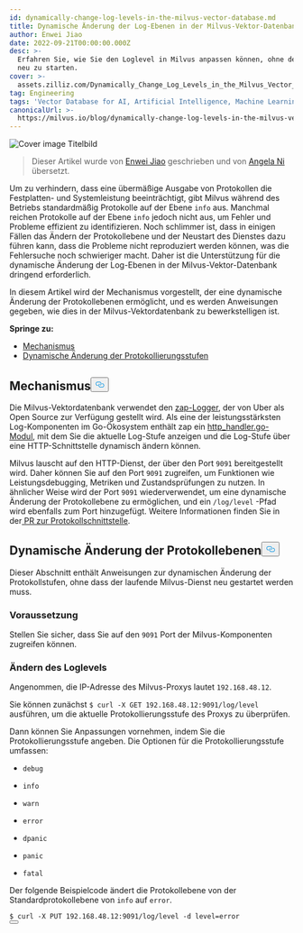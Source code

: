 ```yaml
---
id: dynamically-change-log-levels-in-the-milvus-vector-database.md
title: Dynamische Änderung der Log-Ebenen in der Milvus-Vektor-Datenbank
author: Enwei Jiao
date: 2022-09-21T00:00:00.000Z
desc: >-
  Erfahren Sie, wie Sie den Loglevel in Milvus anpassen können, ohne den Dienst
  neu zu starten.
cover: >-
  assets.zilliz.com/Dynamically_Change_Log_Levels_in_the_Milvus_Vector_Database_58e31c66cc.png
tag: Engineering
tags: 'Vector Database for AI, Artificial Intelligence, Machine Learning'
canonicalUrl: >-
  https://milvus.io/blog/dynamically-change-log-levels-in-the-milvus-vector-database.md
---
```

<p>
  
   <span class="img-wrapper"> <img translate="no" src="https://assets.zilliz.com/Dynamically_Change_Log_Levels_in_the_Milvus_Vector_Database_58e31c66cc.png" alt="Cover image" class="doc-image" id="cover-image" />
   </span> <span class="img-wrapper"> <span>Titelbild</span> </span></p>
<blockquote>
<p>Dieser Artikel wurde von <a href="https://github.com/jiaoew1991">Enwei Jiao</a> geschrieben und von <a href="https://www.linkedin.com/in/yiyun-n-2aa713163/">Angela Ni</a> übersetzt.</p>
</blockquote>
<p>Um zu verhindern, dass eine übermäßige Ausgabe von Protokollen die Festplatten- und Systemleistung beeinträchtigt, gibt Milvus während des Betriebs standardmäßig Protokolle auf der Ebene <code translate="no">info</code> aus. Manchmal reichen Protokolle auf der Ebene <code translate="no">info</code> jedoch nicht aus, um Fehler und Probleme effizient zu identifizieren. Noch schlimmer ist, dass in einigen Fällen das Ändern der Protokollebene und der Neustart des Dienstes dazu führen kann, dass die Probleme nicht reproduziert werden können, was die Fehlersuche noch schwieriger macht. Daher ist die Unterstützung für die dynamische Änderung der Log-Ebenen in der Milvus-Vektor-Datenbank dringend erforderlich.</p>
<p>In diesem Artikel wird der Mechanismus vorgestellt, der eine dynamische Änderung der Protokollebenen ermöglicht, und es werden Anweisungen gegeben, wie dies in der Milvus-Vektordatenbank zu bewerkstelligen ist.</p>
<p><strong>Springe zu:</strong></p>
<ul>
<li><a href="#Mechanism">Mechanismus</a></li>
<li><a href="#How-to-dynamically-change-log-levels">Dynamische Änderung der Protokollierungsstufen</a></li>
</ul>
<h2 id="Mechanism" class="common-anchor-header">Mechanismus<button data-href="#Mechanism" class="anchor-icon" translate="no">
      <svg translate="no"
        aria-hidden="true"
        focusable="false"
        height="20"
        version="1.1"
        viewBox="0 0 16 16"
        width="16"
      >
        <path
          fill="#0092E4"
          fill-rule="evenodd"
          d="M4 9h1v1H4c-1.5 0-3-1.69-3-3.5S2.55 3 4 3h4c1.45 0 3 1.69 3 3.5 0 1.41-.91 2.72-2 3.25V8.59c.58-.45 1-1.27 1-2.09C10 5.22 8.98 4 8 4H4c-.98 0-2 1.22-2 2.5S3 9 4 9zm9-3h-1v1h1c1 0 2 1.22 2 2.5S13.98 12 13 12H9c-.98 0-2-1.22-2-2.5 0-.83.42-1.64 1-2.09V6.25c-1.09.53-2 1.84-2 3.25C6 11.31 7.55 13 9 13h4c1.45 0 3-1.69 3-3.5S14.5 6 13 6z"
        ></path>
      </svg>
    </button></h2><p>Die Milvus-Vektordatenbank verwendet den <a href="https://github.com/uber-go/zap">zap-Logger</a>, der von Uber als Open Source zur Verfügung gestellt wird. Als eine der leistungsstärksten Log-Komponenten im Go-Ökosystem enthält zap ein <a href="https://github.com/uber-go/zap/blob/master/http_handler.go">http_handler.go-Modul</a>, mit dem Sie die aktuelle Log-Stufe anzeigen und die Log-Stufe über eine HTTP-Schnittstelle dynamisch ändern können.</p>
<p>Milvus lauscht auf den HTTP-Dienst, der über den Port <code translate="no">9091</code> bereitgestellt wird. Daher können Sie auf den Port <code translate="no">9091</code> zugreifen, um Funktionen wie Leistungsdebugging, Metriken und Zustandsprüfungen zu nutzen. In ähnlicher Weise wird der Port <code translate="no">9091</code> wiederverwendet, um eine dynamische Änderung der Protokollebene zu ermöglichen, und ein <code translate="no">/log/level</code> -Pfad wird ebenfalls zum Port hinzugefügt. Weitere Informationen finden Sie in der<a href="https://github.com/milvus-io/milvus/pull/18430"> PR zur Protokollschnittstelle</a>.</p>
<h2 id="How-to-dynamically-change-log-levels" class="common-anchor-header">Dynamische Änderung der Protokollebenen<button data-href="#How-to-dynamically-change-log-levels" class="anchor-icon" translate="no">
      <svg translate="no"
        aria-hidden="true"
        focusable="false"
        height="20"
        version="1.1"
        viewBox="0 0 16 16"
        width="16"
      >
        <path
          fill="#0092E4"
          fill-rule="evenodd"
          d="M4 9h1v1H4c-1.5 0-3-1.69-3-3.5S2.55 3 4 3h4c1.45 0 3 1.69 3 3.5 0 1.41-.91 2.72-2 3.25V8.59c.58-.45 1-1.27 1-2.09C10 5.22 8.98 4 8 4H4c-.98 0-2 1.22-2 2.5S3 9 4 9zm9-3h-1v1h1c1 0 2 1.22 2 2.5S13.98 12 13 12H9c-.98 0-2-1.22-2-2.5 0-.83.42-1.64 1-2.09V6.25c-1.09.53-2 1.84-2 3.25C6 11.31 7.55 13 9 13h4c1.45 0 3-1.69 3-3.5S14.5 6 13 6z"
        ></path>
      </svg>
    </button></h2><p>Dieser Abschnitt enthält Anweisungen zur dynamischen Änderung der Protokollstufen, ohne dass der laufende Milvus-Dienst neu gestartet werden muss.</p>
<h3 id="Prerequisite" class="common-anchor-header">Voraussetzung</h3><p>Stellen Sie sicher, dass Sie auf den <code translate="no">9091</code> Port der Milvus-Komponenten zugreifen können.</p>
<h3 id="Change-the-log-level" class="common-anchor-header">Ändern des Loglevels</h3><p>Angenommen, die IP-Adresse des Milvus-Proxys lautet <code translate="no">192.168.48.12</code>.</p>
<p>Sie können zunächst <code translate="no">$ curl -X GET 192.168.48.12:9091/log/level</code> ausführen, um die aktuelle Protokollierungsstufe des Proxys zu überprüfen.</p>
<p>Dann können Sie Anpassungen vornehmen, indem Sie die Protokollierungsstufe angeben. Die Optionen für die Protokollierungsstufe umfassen:</p>
<ul>
<li><p><code translate="no">debug</code></p></li>
<li><p><code translate="no">info</code></p></li>
<li><p><code translate="no">warn</code></p></li>
<li><p><code translate="no">error</code></p></li>
<li><p><code translate="no">dpanic</code></p></li>
<li><p><code translate="no">panic</code></p></li>
<li><p><code translate="no">fatal</code></p></li>
</ul>
<p>Der folgende Beispielcode ändert die Protokollebene von der Standardprotokollebene von <code translate="no">info</code> auf <code translate="no">error</code>.</p>
<pre><code translate="no" class="language-Python">$ curl -X PUT 192.168.48.12:9091/log/level -d level=error
<button class="copy-code-btn"></button></code></pre>
